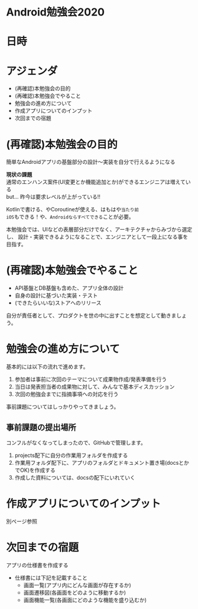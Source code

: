 # Android勉強会2020
# 日時
# アジェンダ
* (再確認)本勉強会の目的
* (再確認)本勉強会でやること
* 勉強会の進め方について
* 作成アプリについてのインプット
* 次回までの宿題

# (再確認)本勉強会の目的
簡単なAndroidアプリの基盤部分の設計〜実装を自分で行えるようになる

**現状の課題**  
通常のエンハンス案件(UI変更とか機能追加とか)ができるエンジニアは増えている  
but... 昨今は要求レベルが上がっている!!

Kotlinで書ける、やCoroutineが使える、はもはや`当たり前`  
`iOS`もできる！や、`Androidならすべてできる`ことが必要。

本勉強会では、UIなどの表層部分だけでなく、アーキテクチャからみづから選定し、
設計・実装できるようになることで、エンジニアとして一段上になる事を目指す。

# (再確認)本勉強会でやること
* API基盤とDB基盤も含めた、アプリ全体の設計
* 自身の設計に基づいた実装・テスト
* (できたらいいな)ストアへのリリース

自分が責任者として、プロダクトを世の中に出すことを想定として動きましょう。

# 勉強会の進め方について
基本的には以下の流れで進めます。

1. 参加者は事前に次回のテーマについて成果物作成/発表準備を行う
2. 当日は発表担当者の成果物に対して、みんなで基本ディスカッション
3. 次回の勉強会までに指摘事項への対応を行う

事前課題についてはしっかりやってきましょう。

## 事前課題の提出場所
コンフルがなくなってしまったので、GitHubで管理します。

1. projects配下に自分の作業用フォルダを作成する
2. 作業用フォルダ配下に、アプリのフォルダとドキュメント置き場(docsとかでOK)を作成する
3. 作成した資料については、docsの配下にいれていく

# 作成アプリについてのインプット
別ページ参照

# 次回までの宿題
アプリの仕様書を作成する  
* 仕様書には下記を記載すること
    * 画面一覧(アプリ内にどんな画面が存在するか)
    * 画面遷移図(各画面をどのように移動するか)
    * 画面機能一覧(各画面にどのような機能を盛り込むか)
